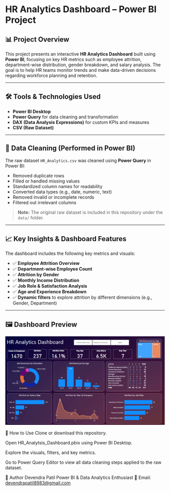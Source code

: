 # HR Analytics Dashboard – Power BI Project

## 📊 Project Overview
This project presents an interactive **HR Analytics Dashboard** built using **Power BI**, focusing on key HR metrics such as employee attrition, department-wise distribution, gender breakdown, and salary analysis. The goal is to help HR teams monitor trends and make data-driven decisions regarding workforce planning and retention.

---

## 🛠️ Tools & Technologies Used
- **Power BI Desktop**
- **Power Query** for data cleaning and transformation
- **DAX (Data Analysis Expressions)** for custom KPIs and measures
- **CSV (Raw Dataset)**

---

## 🧹 Data Cleaning (Performed in Power BI)
The raw dataset `HR_Analytics.csv` was cleaned using **Power Query** in Power BI:
- Removed duplicate rows
- Filled or handled missing values
- Standardized column names for readability
- Converted data types (e.g., date, numeric, text)
- Removed invalid or incomplete records
- Filtered out irrelevant columns

> **Note:** The original raw dataset is included in this repository under the `data/` folder.

---

## 📈 Key Insights & Dashboard Features
The dashboard includes the following key metrics and visuals:
- ✅ **Employee Attrition Overview**
- ✅ **Department-wise Employee Count**
- ✅ **Attrition by Gender**
- ✅ **Monthly Income Distribution**
- ✅ **Job Role & Satisfaction Analysis**
- ✅ **Age and Experience Breakdown**
- ✅ **Dynamic filters** to explore attrition by different dimensions (e.g., Gender, Department)

---


## 🖼️ Dashboard Preview
![Dashboard Preview](HR_Analytic_ss.png)


🚀 How to Use
Clone or download this repository.

Open HR_Analytsis_Dashboard.pbix using Power BI Desktop.

Explore the visuals, filters, and key metrics.

Go to Power Query Editor to view all data cleaning steps applied to the raw dataset.


👤 Author
Devendra Patil
Power BI & Data Analytics Enthusiast
📧 Email: devendrapatil8983@gmail.com
